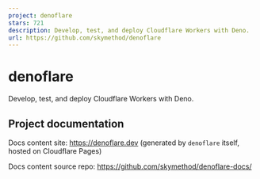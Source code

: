 ```yaml
---
project: denoflare
stars: 721
description: Develop, test, and deploy Cloudflare Workers with Deno.
url: https://github.com/skymethod/denoflare
---
```


denoflare
=========

Develop, test, and deploy Cloudflare Workers with Deno.

Project documentation
---------------------

Docs content site: https://denoflare.dev (generated by `denoflare` itself, hosted on Cloudflare Pages)

Docs content source repo: https://github.com/skymethod/denoflare-docs/
